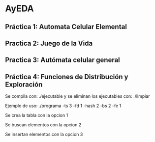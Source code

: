 # AyEDA

## Práctica 1: Automata Celular Elemental

## Practica 2: Juego de la Vida

## Practica 3: Autómata celular general

## Práctica 4: Funciones de Distribución y Exploración

Se compila con: ./ejecutable y se eliminan los ejecutables con: ./limpiar

Ejemplo de uso:
  ./programa -ts 3 -fd 1 -hash 2 -bs 2 -fe 1

  Se crea la tabla con la opcion 1

  Se buscan elementos con la opcion 2

  Se insertan elementos con la opcion 3

 <!-- g++ src/test_hash.cc include/dispersion.h include/exploration.h include/hashtable.h include/sequence.h  -->
